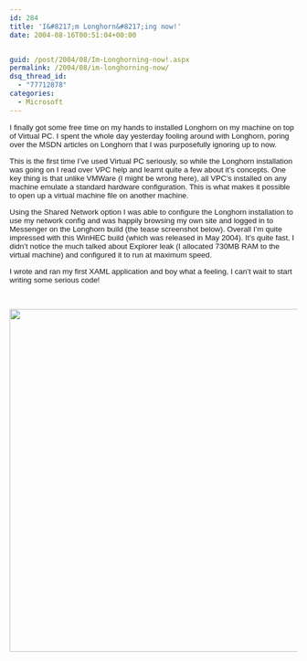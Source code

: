 ```yaml
---
id: 284
title: 'I&#8217;m Longhorn&#8217;ing now!'
date: 2004-08-16T00:51:04+00:00


guid: /post/2004/08/Im-Longhorning-now!.aspx
permalink: /2004/08/im-longhorning-now/
dsq_thread_id:
  - "77712878"
categories:
  - Microsoft
---
```

<DIV class=Section1>
<P class=MsoNormal><FONT face=Arial size=2><SPAN style="FONT-SIZE: 10pt; FONT-FAMILY: Arial">I finally got some free time on my hands to installed Longhorn on my machine on top of Virtual PC. I spent the whole day yesterday fooling around with Longhorn, poring over the MSDN articles on Longhorn that I was purposefully ignoring up to now. <?xml:namespace prefix = o /><o:p></o:p></SPAN></FONT></P>
<P class=MsoNormal><FONT face=Arial size=2><SPAN style="FONT-SIZE: 10pt; FONT-FAMILY: Arial">This is the first time I’ve used Virtual PC seriously, so while the Longhorn installation was going on I read over VPC help and learnt quite a few about it’s concepts. One key thing is that unlike VMWare (I might be wrong here), all VPC’s installed on any machine emulate a standard hardware configuration. This is what makes it possible to open up a virtual machine file on another machine.<o:p></o:p></SPAN></FONT></P>
<P class=MsoNormal><FONT face=Arial size=2><SPAN style="FONT-SIZE: 10pt; FONT-FAMILY: Arial">Using the Shared Network option I was able to configure the Longhorn installation to use my network config and was happily browsing my own site and logged in to Messenger on the Longhorn build (the tease screenshot below). Overall I’m quite impressed with this WinHEC build (which was released in May 2004). It’s quite fast, I didn’t notice the much talked about Explorer leak (I allocated 730MB RAM to the virtual machine) and configured it to run at maximum speed.<o:p></o:p></SPAN></FONT></P>
<P class=MsoNormal><FONT face=Arial size=2><SPAN style="FONT-SIZE: 10pt; FONT-FAMILY: Arial">I wrote and ran my first XAML application and boy what a feeling, I can’t wait to start writing some serious code!<o:p></o:p></SPAN></FONT></P>
<P class=MsoNormal><FONT face=Arial size=2><SPAN style="FONT-SIZE: 10pt; FONT-FAMILY: Arial"><o:p>&nbsp;</o:p></SPAN></FONT></P>
<P class=MsoNormal><FONT face=Arial size=2><SPAN style="FONT-SIZE: 10pt; FONT-FAMILY: Arial"><A href="https://merill.net/wp-content/uploads/contentbinary/image0011234.jpg" target=_blank border="0"><IMG id=" x0000 i1025" height=600 src="{{ site.url }}{{ site.baseurl }}/wp-content/uploads/contentbinary/image0011234.jpg" width=800 border=0></A><o:p></o:p></SPAN></FONT></P></DIV>